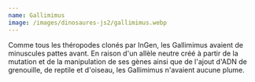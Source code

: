 ```yaml
---
name: Gallimimus
image: /images/dinosaures-js2/gallimimus.webp
---
```

Comme tous les théropodes clonés par InGen, les Gallimimus avaient de minuscules pattes avant. En raison d'un allèle neutre créé à partir de la mutation et de la manipulation de ses gènes ainsi que de l'ajout d'ADN de grenouille, de reptile et d'oiseau, les Gallimimus n'avaient aucune plume.